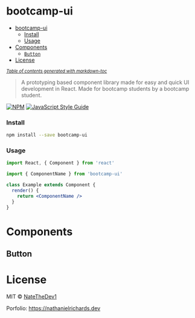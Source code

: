 # bootcamp-ui

- [bootcamp-ui](#bootcamp-ui)
  - [Install](#install)
  - [Usage](#usage)
- [Components](#components)
  - [`Button`](#-button-)
- [License](#license)

<small><i><a href='http://ecotrust-canada.github.io/markdown-toc/'>Table of contents generated with markdown-toc</a></i></small>

> A prototyping based component library made for easy and quick UI development in React. Made for bootcamp students by a bootcamp student.

[![NPM](https://img.shields.io/npm/v/bootcamp-ui.svg)](https://www.npmjs.com/package/bootcamp-ui) [![JavaScript Style Guide](https://img.shields.io/badge/code_style-standard-brightgreen.svg)](https://standardjs.com)

### Install

```bash
npm install --save bootcamp-ui
```

### Usage

```jsx
import React, { Component } from 'react'

import { ComponentName } from 'bootcamp-ui'

class Example extends Component {
  render() {
    return <ComponentName />
  }
}
```

# Components

## Button

# License

MIT © [NateTheDev1](https://github.com/NateTheDev1)

Porfolio: https://nathanielrichards.dev
